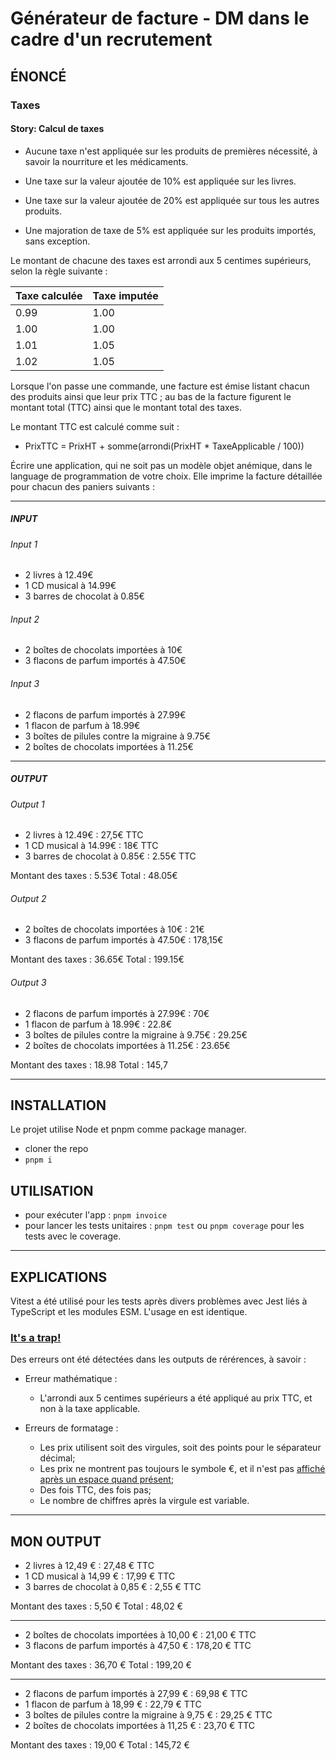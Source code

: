 # Générateur de facture - DM dans le cadre d'un recrutement

## ÉNONCÉ

### Taxes

#### Story: Calcul de taxes

* Aucune taxe n'est appliquée sur les produits de premières nécessité, à savoir la nourriture et les médicaments.
* Une taxe sur la valeur ajoutée de 10% est appliquée sur les livres.
* Une taxe sur la valeur ajoutée de 20% est appliquée sur tous les autres produits.

* Une majoration de taxe de 5% est appliquée sur les produits importés, sans exception.

Le montant de chacune des taxes est arrondi aux 5 centimes supérieurs, selon la règle suivante :

| Taxe calculée | Taxe imputée |
|---------------|--------------|
|          0.99 |         1.00 |
|          1.00 |         1.00 |
|          1.01 |         1.05 |
|          1.02 |         1.05 |

Lorsque l'on passe une commande, une facture est émise listant chacun des produits ainsi que leur
prix TTC ; au bas de la facture figurent le montant total (TTC) ainsi que le montant total des taxes.

Le montant TTC est calculé comme suit :

* PrixTTC = PrixHT + somme(arrondi(PrixHT * TaxeApplicable / 100))

Écrire une application, qui ne soit pas un modèle objet anémique, dans le language de programmation de votre choix. Elle imprime la facture détaillée pour chacun des paniers suivants :

---

##### INPUT

###### Input 1

* 2 livres à 12.49€
* 1 CD musical à 14.99€
* 3 barres de chocolat à 0.85€

###### Input 2

* 2 boîtes de chocolats importées à 10€
* 3 flacons de parfum importés à 47.50€

###### Input 3

* 2 flacons de parfum importés à 27.99€
* 1 flacon de parfum à 18.99€
* 3 boîtes de pilules contre la migraine à 9.75€
* 2 boîtes de chocolats importées à 11.25€

---

##### OUTPUT

###### Output 1

* 2 livres à 12.49€ : 27,5€ TTC
* 1 CD musical à 14.99€ : 18€ TTC
* 3 barres de chocolat à 0.85€ : 2.55€ TTC

Montant des taxes : 5.53€
Total : 48.05€

###### Output 2

* 2 boîtes de chocolats importées à 10€ : 21€
* 3 flacons de parfum importés à 47.50€ : 178,15€

Montant des taxes : 36.65€
Total : 199.15€

###### Output 3

* 2 flacons de parfum importés à 27.99€ : 70€
* 1 flacon de parfum à 18.99€ : 22.8€
* 3 boîtes de pilules contre la migraine à 9.75€ : 29.25€
* 2 boîtes de chocolats importées à 11.25€ : 23.65€

Montant des taxes : 18.98
Total : 145,7

---

## INSTALLATION

Le projet utilise Node et pnpm comme package manager.

* cloner the repo
* `pnpm i`

## UTILISATION

* pour exécuter l'app : `pnpm invoice`
* pour lancer les tests unitaires : `pnpm test` ou `pnpm coverage` pour les tests avec le coverage.

---

## EXPLICATIONS

Vitest a été utilisé pour les tests après divers problèmes avec Jest liés à TypeScript et les modules ESM.
L'usage en est identique.

### [It's a trap!](https://i.kym-cdn.com/entries/icons/original/000/000/157/itsatrap.jpg)

Des erreurs ont été détectées dans les outputs de rérérences, à savoir :

* Erreur mathématique :

  * L'arrondi aux 5 centimes supérieurs a été appliqué au prix TTC, et non à la taxe applicable.

* Erreurs de formatage :

  * Les prix utilisent soit des virgules, soit des points pour le séparateur décimal;
  * Les prix ne montrent pas toujours le symbole €, et il n'est pas [affiché après un espace quand présent](https://publications.europa.eu/code/fr/fr-370303.htm#position "Code de Rédaction Interinstitutionnel");
  * Des fois TTC, des fois pas;
  * Le nombre de chiffres après la virgule est variable.

---

## MON OUTPUT

* 2 livres à 12,49 € : 27,48 € TTC
* 1 CD musical à 14,99 € : 17,99 € TTC
* 3 barres de chocolat à 0,85 € : 2,55 € TTC

Montant des taxes : 5,50 €
Total : 48,02 €

---

* 2 boîtes de chocolats importées à 10,00 € : 21,00 € TTC
* 3 flacons de parfum importés à 47,50 € : 178,20 € TTC

Montant des taxes : 36,70 €
Total : 199,20 €

---

* 2 flacons de parfum importés à 27,99 € : 69,98 € TTC
* 1 flacon de parfum à 18,99 € : 22,79 € TTC
* 3 boîtes de pilules contre la migraine à 9,75 € : 29,25 € TTC
* 2 boîtes de chocolats importées à 11,25 € : 23,70 € TTC

Montant des taxes : 19,00 €
Total : 145,72 €
